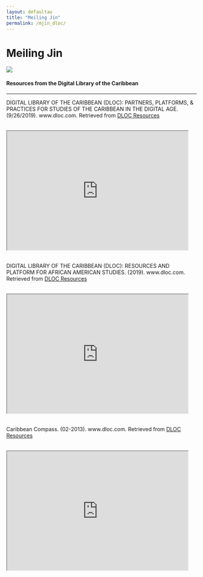 ```yaml
---
layout: defaultau
title: "Meiling Jin"
permalink: /mjin_dloc/
---
```

<!-- partial:index.partial.html -->
<div class="content">
    <h1>Meiling Jin</h1>
    <div class="quote">
        <div><img src="https://t4.ftcdn.net/jpg/03/40/12/49/360_F_340124934_bz3pQTLrdFpH92ekknuaTHy8JuXgG7fi.jpg" class="logo"></div>
    </div>
    <body>
<h4>Resources from the Digital Library of the Caribbean</h4><hr>
    <div class="container-mt-5">
      <div class="row">
            <div class="col-md-6">
                <p>DIGITAL LIBRARY OF THE CARIBBEAN (DLOC): PARTNERS, PLATFORMS, & PRACTICES FOR STUDIES OF THE CARIBBEAN IN THE DIGITAL AGE. (9/26/2019). www.dloc.com. Retrieved from <a href="https://www.dloc.com/AA00068846/00003/pdf" target="_blank">DLOC Resources</a></p><br>
                <iframe width="95%" height="315" src="https://www.dloc.com/AA00068846/00003/pdf"></iframe>
                <br>
                <br>
        </div>
      <div class="col-md-6">
            <p>DIGITAL LIBRARY OF THE CARIBBEAN (DLOC): RESOURCES AND PLATFORM FOR AFRICAN AMERICAN STUDIES. (2019). www.dloc.com. Retrieved from <a href="https://www.dloc.com/AA00069130/00001/pdf" target="_blank">DLOC Resources</a></p><br>
            <iframe width="95%" height="315" src="https://www.dloc.com/AA00069130/00001/pdf"></iframe>
            <br>
            <br>
        </div>
        </div>
    <div class="container-mt-5">
      <div class="row">
            <div class="col-md-6">
                <p>Caribbean Compass. (02-2013). www.dloc.com. Retrieved from <a href="https://www.dloc.com/UF00095627/00072/pdf" target="_blank">DLOC Resources</a></p><br>
                <iframe width="95%" height="315" src="https://www.dloc.com/UF00095627/00072/pdf"></iframe>
                <br>
                <br>
        </div>
    </body> 
          </div>
  <!-- partial -->
<script src='https://cdnjs.cloudflare.com/ajax/libs/jquery/3.1.1/jquery.min.js'></script><script  src="{{ site.baseurl }}/assets/js/authorscript.js"></script>
